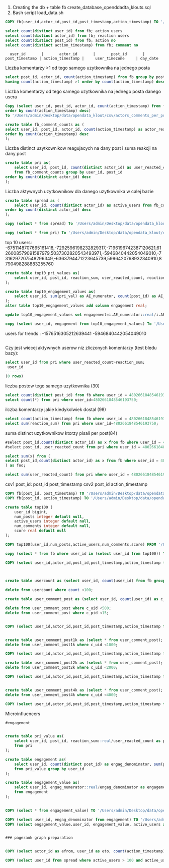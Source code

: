 

1. Creating the db + table fb
create_database_openddadta_klouts.sql
2. Bash script load_data.sh

```sql
COPY fb(user_id,actor_id,post_id,post_timestamp,action_timestamp) TO '/Users/admin/Desktop/fb.csv' DELIMITER ',' CSV HEADER;

select count(distinct user_id) from fb; action users
select count(distinct actor_id) from fb; reaction users
select count(distinct post_id) from fb; action no
select count(distinct action_timestamp) from fb; comment no

```

      user_id       |       actor_id       |       post_id       | post_timestamp | action_timestamp |     user_timezone     | day_date 

Liczba komentarzy >1 od tego samego uzytkownika na jednego posta
```sql
select post_id, actor_id, count(action_timestamp) from fb group by post_id, actor_id
having count(action_timestamp) >1 order by count(action_timestamp) desc;
```

Liczba komentarzy od tego samego uzytkownika na jednego posta danego usera
```sql
Copy (select user_id, post_id, actor_id, count(action_timestamp) from fb group by user_id, post_id, actor_id
order by count(action_timestamp) desc)
To '/Users/admin/Desktop/data/opendata_klout/csv/actors_comments_per_post.csv' With CSV DELIMITER ',';
```

```sql
create table fb_comment_counts as (
select user_id, post_id, actor_id, count(action_timestamp) as actor_reaction_count from fb group by user_id, post_id, actor_id
order by count(action_timestamp) desc
);
```
Liczba distinct uzytkownikow reagujacych na dany post i suma reakcji na dany post
```sql
create table pri as(
	select user_id, post_id, count(distinct actor_id) as user_reacted_count, sum(actor_reaction_count) as reaction_sum 
	from fb_comment_counts group by user_id, post_id
order by count(distinct actor_id) desc
);
```
Liczba aktywnych uzytkownikow dla danego uzytkownika w calej bazie
```sql
create table spread as (
	select user_id, count(distinct actor_id) as active_users from fb_comment_counts group by user_id
order by count(distinct actor_id) desc
);

```

```sql
copy (select * from spread) To '/Users/admin/Desktop/data/opendata_klout/csv/spread.csv'  DELIMITER ',' CSV HEADER;

copy (select * from pri) To '/Users/admin/Desktop/data/opendata_klout/csv/pri.csv'   DELIMITER ',' CSV HEADER;

```

top 10 users: -6751148707665161418,-7292596198232829317,-7196196742387120621,6126008579091587979,5037302820543493971,-5946840442054049010,-7316297207548296349,-6363794471223645739,5996420768932340910,8790498288883255760

```sql
create table top10_pri_values as(
	select user_id, post_id, reaction_sum, user_reacted_count, reaction_sum::real/user_reacted_count as pri_val from pri where user_id in (-6751148707665161418,-7292596198232829317,-7196196742387120621,6126008579091587979,5037302820543493971,-5946840442054049010,-7316297207548296349,-6363794471223645739,5996420768932340910,8790498288883255760)
);

create table top10_engagement_values as(
	select user_id, sum(pri_val) as AE_numerator, count(post_id) as AE_denominator from top10_pri_values group by user_id
);
alter table top10_engagement_values add column engagement real;

update top10_engagement_values set engagement=i.AE_numerator::real/i.AE_denominator from (select user_id, AE_numerator, AE_denominator from top10_engagement_values) i where i.user_id = top10_engagement_values.user_id;

copy (select user_id, engagement from top10_engagement_values) To '/Users/admin/Desktop/data/opendata_klout/data/klout/top10_engagement.csv'  DELIMITER ',' CSV HEADER;
```


users for trends : -1576516305212639441
-5946840442054049010

```sql

```
Czy jest wiecej aktywnych userow niz zliczonych komentarzy (test bledu bazy):

```sql
select user_id from pri where user_reacted_count>reaction_sum;
 user_id 
---------
(0 rows)
```

liczba postow tego samego uzytkownika (30)
```sql
select count(distinct post_id) from fb where user_id = 4802661848546193750;
select count(*) from pri where user_id=4802661848546193750;
```

ilczba komentarzy jakie kiedykolwiek dostal (98)
```sql
select count(action_timestamp) from fb where user_id = 4802661848546193750;
select sum(reaction_sum) from pri where user_id=4802661848546193750;
```

suma distinct uzytkownikow ktorzy pisali per post(84)
```sql
#select post_id,count(distinct actor_id) as x from fb where user_id = 4802661848546193750 group by post_id order by x;
#select post_id, user_reacted_count from pri where user_id = 4802661848546193750;         

select sum(x) from (
select post_id,count(distinct actor_id) as x from fb where user_id = 4802661848546193750 group by post_id order by x
) as foo;

select sum(user_reacted_count) from pri where user_id = 4802661848546193750; 

```

csv1 post_id: post_id post_timestamp
csv2 post_id action_timestamp
```sql
COPY fb(post_id, post_timestamp) TO '/Users/admin/Desktop/data/opendata_klout/csv/post_id_post_timestamp.csv' DELIMITER ',' CSV HEADER;
COPY fb(post_id, action_timestamp) TO '/Users/admin/Desktop/data/opendata_klout/csv/post_id_action_timestamp.csv' DELIMITER ',' CSV HEADER;

```

```sql
create table top100 (
	user_id bigint,
	num_posts integer default null,
	active_users integer default null,
	num_comments integer default null,
	score real default null
);

COPY top100(user_id,num_posts,active_users,num_comments,score) FROM '/Users/admin/Desktop/data/opendata_klout/data/top100.csv' DELIMITER ',' CSV HEADER;

copy (select * from fb where user_id in (select user_id from top100)) To '/Users/admin/Desktop/data/opendata_klout/data/top100info.csv'   DELIMITER ',' CSV HEADER;

```

```sql
COPY (select user_id,actor_id,post_id,post_timestamp,action_timestamp from fb where user_id in (select user_id from usercount) )TO '/Users/admin/Desktop/fb.csv' DELIMITER ',' CSV HEADER;



create table usercount as (select user_id, count(user_id) from fb group by user_id)
		
delete from usercount where count <100;

create table user_comment_post as (select user_id, count(user_id) as c_uid, count(distinct post_id) as c_pid from fb group by user_id);

delete from user_comment_post where c_uid <500;
delete from user_comment_post where c_pid <15;


COPY (select user_id,actor_id,post_id,post_timestamp,action_timestamp from fb where user_id in (select user_id from user_comment_post) )TO '/Users/admin/Desktop/user_comment_post500.csv' DELIMITER ',' CSV HEADER;


create table user_comment_post1k as (select * from user_comment_post);
delete from user_comment_post1k where c_uid <1000;

COPY (select user_id,actor_id,post_id,post_timestamp,action_timestamp from fb where user_id in (select user_id from user_comment_post1k) )TO '/Users/admin/Desktop/user_comment_post1k.csv' DELIMITER ',' CSV HEADER;

create table user_comment_post2k as (select * from user_comment_post);
delete from user_comment_post2k where c_uid <2000;

COPY (select user_id,actor_id,post_id,post_timestamp,action_timestamp from fb where user_id in (select user_id from user_comment_post2k) )TO '/Users/admin/Desktop/user_comment_post2k.csv' DELIMITER ',' CSV HEADER;


create table user_comment_post4k as (select * from user_comment_post);
delete from user_comment_post4k where c_uid <4000;

COPY (select user_id,actor_id,post_id,post_timestamp,action_timestamp from fb where user_id in (select user_id from user_comment_post4k) )TO '/Users/admin/Desktop/user_comment_post4k.csv' DELIMITER ',' CSV HEADER;

```
Microinfluencers 
```sql
#engagement


create table pri_value as(
	select user_id, post_id, reaction_sum::real/user_reacted_count as pri_value 
	from pri
);

create table engagement as(
	select user_id, count(distinct post_id) as engag_denominator, sum(pri_value) as engag_numerator
	from pri_value group by user_id
);

create table engagement_value as(
	select user_id, engag_numerator::real/engag_denominator as engagement_value
	from engagement
);
 

COPY (select * from engagement_value) TO '/Users/admin/Desktop/data/opendata_klout/microinfluencers/klout/engagement.csv' DELIMITER ',' CSV HEADER;

COPY (select user_id, engag_denominator from engagement) TO '/Users/admin/Desktop/data/opendata_klout/microinfluencers/klout/fc_A.csv' DELIMITER ',' CSV HEADER;
COPY (select engagement_value.user_id, engagement_value, active_users as spread from engagement_value join spread on engagement_value.user_id = spread.user_id) TO '/Users/admin/Desktop/data/opendata_klout/microinfluencers/klout/engagement_spread.csv' DELIMITER ',' CSV HEADER;


### pagerank graph preparation


COPY (select actor_id as efrom, user_id as eto, count(action_timestamp) as weight from fb group by user_id, actor_id) TO '/Users/admin/Desktop/data/opendata_klout/microinfluencers/klout/pagerank_data.csv' DELIMITER ',' CSV HEADER;

COPY (select user_id from spread where active_users > 100 and active_users <500 ) TO '/Users/admin/Desktop/data/opendata_klout/microinfluencers/klout/microinfluencersList_100-500.csv' DELIMITER ',' CSV HEADER;

````